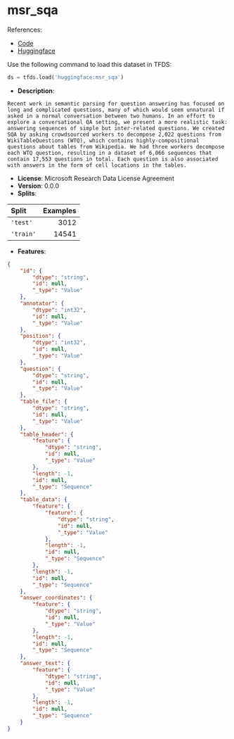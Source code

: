 # msr_sqa

References:

*   [Code](https://github.com/huggingface/datasets/blob/master/datasets/msr_sqa)
*   [Huggingface](https://huggingface.co/datasets/msr_sqa)



Use the following command to load this dataset in TFDS:

```python
ds = tfds.load('huggingface:msr_sqa')
```

*   **Description**:

```
Recent work in semantic parsing for question answering has focused on long and complicated questions, many of which would seem unnatural if asked in a normal conversation between two humans. In an effort to explore a conversational QA setting, we present a more realistic task: answering sequences of simple but inter-related questions. We created SQA by asking crowdsourced workers to decompose 2,022 questions from WikiTableQuestions (WTQ), which contains highly-compositional questions about tables from Wikipedia. We had three workers decompose each WTQ question, resulting in a dataset of 6,066 sequences that contain 17,553 questions in total. Each question is also associated with answers in the form of cell locations in the tables.
```

*   **License**: Microsoft Research Data License Agreement
*   **Version**: 0.0.0
*   **Splits**:

Split  | Examples
:----- | -------:
`'test'` | 3012
`'train'` | 14541

*   **Features**:

```json
{
    "id": {
        "dtype": "string",
        "id": null,
        "_type": "Value"
    },
    "annotator": {
        "dtype": "int32",
        "id": null,
        "_type": "Value"
    },
    "position": {
        "dtype": "int32",
        "id": null,
        "_type": "Value"
    },
    "question": {
        "dtype": "string",
        "id": null,
        "_type": "Value"
    },
    "table_file": {
        "dtype": "string",
        "id": null,
        "_type": "Value"
    },
    "table_header": {
        "feature": {
            "dtype": "string",
            "id": null,
            "_type": "Value"
        },
        "length": -1,
        "id": null,
        "_type": "Sequence"
    },
    "table_data": {
        "feature": {
            "feature": {
                "dtype": "string",
                "id": null,
                "_type": "Value"
            },
            "length": -1,
            "id": null,
            "_type": "Sequence"
        },
        "length": -1,
        "id": null,
        "_type": "Sequence"
    },
    "answer_coordinates": {
        "feature": {
            "dtype": "string",
            "id": null,
            "_type": "Value"
        },
        "length": -1,
        "id": null,
        "_type": "Sequence"
    },
    "answer_text": {
        "feature": {
            "dtype": "string",
            "id": null,
            "_type": "Value"
        },
        "length": -1,
        "id": null,
        "_type": "Sequence"
    }
}
```


